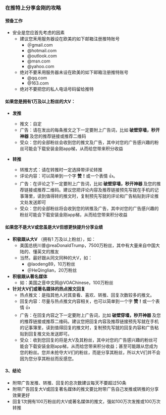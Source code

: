 ### 在推特上分享金刚的攻略

#### 预备工作
- 安全是您应首先考虑的因素
  - 建议您釆用服务器设在欧美的如下邮箱注册推特账号
    - ＠gmail.com
    - @hotmail.com
    - @outlook.com
    - @msn.com
    - @yahoo.com
  - 绝对不要釆用服务器未设在欧美的如下邮箱注册推特账号
    - @qq.com
    - @163.com
  - 绝对不要把您的私人电话号码留给推特
#### 如果您是拥有1万及以上粉丝的大V：
- <Strong>发推</Strong>
  - 推文：自定
  - 广告：请在发出的每条推文之下一定要附上广告词，比如<Strong> 破壁穿墙，秒开神器 </Strong>及您的推荐链接或推荐二维码
  - 受众：您的全部粉丝会收到您的推文及广告，其中对您的广告感兴趣的粉丝可能会下载安装金刚app梯，从而给您带来积分收益

- <Strong>转推</Strong>
  - 转推方式：请在转推时一定选择带评论转推
  - 评论内容：可以简单到一个字<Strong> 赞！</Strong>或一个表情 👍。
  - 广告：在评论之下一定要附上广告词，比如<Strong> 破壁穿墙，秒开神器 </Strong>及您的推荐链接或推荐二维码。建议您把评论内容及推荐链接预先写就在手机的记事簿里，读到值得转的推文时，复制预先写就的评论和广告粘贴到评论推文处发送即可
  - 受众：您的全部粉丝将会收到您的转推及广告，其中对您的广告感兴趣的粉丝可能会下载安装金刚app梯，从而给您带来积分收益

#### 如果您不是大V或您虽是大V但想更快提升分享业绩
-  <Strong>积极跟从大V </Strong>（拥有1 万及以上粉丝），如：
   - 美国总统川普@reaDonaldTrump，7500万粉丝，其中有大量来自中国大陆的、懂英文的推友
   - 当然，最好跟从同文同种的大V，如：
     - @laodeng89，10万粉丝
     - ＠HeQinglian，20万粉丝
-  <Strong>积极跟从著名媒体</Strong>
   - 如：美国之音中文网@VOAChinese，100万粉丝
- <Strong> 针对大V们或著名媒体的热点推文回复</Strong>
  - 热点推文：是指其他人对其查看、喜欢、转推、回复次数较多的推文。
  - 回复内容：尽量与热点推文内容相关，也可以简单到一个字<Strong> 赞！</Strong>或一个表情 👍
  - 广告：在回复内容之下一定要附上广告词，比如<Strong> 破壁穿墙，秒开神器 </Strong>及您的推荐链接或推荐二维码。建议您把回复内容及推荐链接预先写就在手机的记事簿里，读到值得回复的推文时，复制预先写就的回复内容和广告粘贴到回复推文处发送即可。
  - 受众：收到您回复的将是大V及其粉丝，其中对您的广告感兴趣的粉丝可能会下载安装金刚app梯，从而给您带来积分收益；甚至可能跟从您成为您的粉丝。您并未抢夺大V们的粉丝，而是分享其粉丝，所以大V们并不会因为您分享其粉丝而反感您。
#### 3、结论
- 附带广告发推、转推、回复的总次数建议每天不要超过50条
- 附带广告回复大V或回复著名媒体的推文要比附带广告自己发推或转推的分享效果更好
- 回复1次拥有100万粉丝的大V或著名媒体的推文，强如100万次发推或100万次转推

